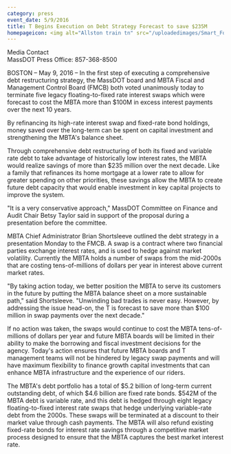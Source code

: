 ```yaml
---
category: press
event_date: 5/9/2016
title: T Begins Execution on Debt Strategy Forecast to save $235M
homepageicon: <img alt="Allston train tn" src="/uploadedimages/Smart_Forms/News,_Events_and_Press_Releases/Allston train tn.jpg?n=5073" />
---
```

<p>Media Contact<br />MassDOT Press Office: 857-368-8500</p>
<p>BOSTON &#8211; May 9, 2016 &#8211; In the first step of executing a comprehensive debt restructuring strategy, the MassDOT board and MBTA Fiscal and Management Control Board (FMCB) both voted unanimously today to terminate five legacy floating-to-fixed rate interest swaps which were forecast to cost the MBTA more than $100M in excess interest payments over the next 10 years.</p>
<p>By refinancing its high-rate interest swap and fixed-rate bond holdings, money saved over the long-term can be spent on capital investment and strengthening the MBTA's balance sheet.</p>
<p>Through comprehensive debt restructuring of both its fixed and variable rate debt to take advantage of historically low interest rates, the MBTA would realize savings of more than $235 million over the next decade. Like a family that refinances its home mortgage at a lower rate to allow for greater spending on other priorities, these savings allow the MBTA to create future debt capacity that would enable investment in key capital projects to improve the system.</p>
<p>"It is a very conservative approach," MassDOT Committee on Finance and Audit Chair Betsy Taylor said in support of the proposal during a presentation before the committee.</p>
<p>MBTA Chief Administrator Brian Shortsleeve outlined the debt strategy in a presentation Monday to the FMCB. A swap is a contract where two financial parties exchange interest rates, and is used to hedge against market volatility. Currently the MBTA holds a number of swaps from the mid-2000s that are costing tens-of-millions of dollars per year in interest above current market rates.</p>
<p>"By taking action today, we better position the MBTA to serve its customers in the future by putting the MBTA balance sheet on a more sustainable path," said Shortsleeve. "Unwinding bad trades is never easy. However, by addressing the issue head-on, the T is forecast to save more than $100 million in swap payments over the next decade."</p>
<p>If no action was taken, the swaps would continue to cost the MBTA tens-of-millions of dollars per year and future MBTA boards will be limited in their ability to make the borrowing and fiscal investment decisions for the agency. Today's action ensures that future MBTA boards and T management teams will not be hindered by legacy swap payments and will have maximum flexibility to finance growth capital investments that can enhance MBTA infrastructure and the experience of our riders.</p>
<p>The MBTA's debt portfolio has a total of $5.2 billion of long-term current outstanding debt, of which $4.6 billion are fixed rate bonds. $542M of the MBTA debt is variable rate, and this debt is hedged through eight legacy floating-to-fixed interest rate swaps that hedge underlying variable-rate debt from the 2000s. These swaps will be terminated at a discount to their market value through cash payments. The MBTA will also refund existing fixed-rate bonds for interest rate savings through a competitive market process designed to ensure that the MBTA captures the best market interest rate.</p>

